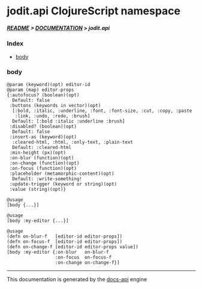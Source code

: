 
# jodit.api ClojureScript namespace

##### [README](../../../README.md) > [DOCUMENTATION](../../COVER.md) > jodit.api

### Index

- [body](#body)

### body

```
@param (keyword)(opt) editor-id
@param (map) editor-props
{:autofocus? (boolean)(opt)
  Default: false
 :buttons (keywords in vector)(opt)
  [:bold, :italic, :underline, :font, :font-size, :cut, :copy, :paste
   :link, :undo, :redo, :brush]
  Default: [:bold :italic :underline :brush]
 :disabled? (boolean)(opt)
  Default: false
 :insert-as (keyword)(opt)
  :cleared-html, :html, :only-text, :plain-text
  Default: :cleared-html
 :min-height (px)(opt)
 :on-blur (function)(opt)
 :on-change (function)(opt)
 :on-focus (function)(opt)
 :placeholder (metamorphic-content)(opt)
  Default: :write-something!
 :update-trigger (keyword or string)(opt)
 :value (string)(opt)}
```

```
@usage
[body {...}]
```

```
@usage
[body :my-editor {...}]
```

```
@usage
(defn on-blur-f   [editor-id editor-props])
(defn on-focus-f  [editor-id editor-props])
(defn on-change-f [editor-id editor-props value])
[body :my-editor {:on-blur   on-blur-f
                  :on-focus  on-focus-f
                  :on-change on-change-f}]
```

---

This documentation is generated by the [docs-api](https://github.com/bithandshake/docs-api) engine

